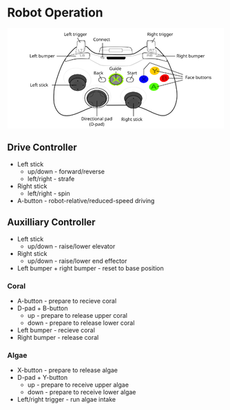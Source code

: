 # Robot Operation
<img src="360_controller.png" width="660px"/>

## Drive Controller
* Left stick
  * up/down - forward/reverse
  * left/right - strafe
* Right stick
  * left/right - spin
* A-button - robot-relative/reduced-speed driving

## Auxilliary Controller
* Left stick
  * up/down - raise/lower elevator
* Right stick
  * up/down - raise/lower end effector
* Left bumper + right bumper - reset to base position

### Coral
* A-button - prepare to recieve coral
* D-pad + B-button
  * up - prepare to release upper coral
  * down - prepare to release lower coral
* Left bumper - recieve coral
* Right bumper - release coral

### Algae
* X-button - prepare to release algae
* D-pad + Y-button
  * up - prepare to receive upper algae
  * down - prepare to receive lower algae
* Left/right trigger - run algae intake
